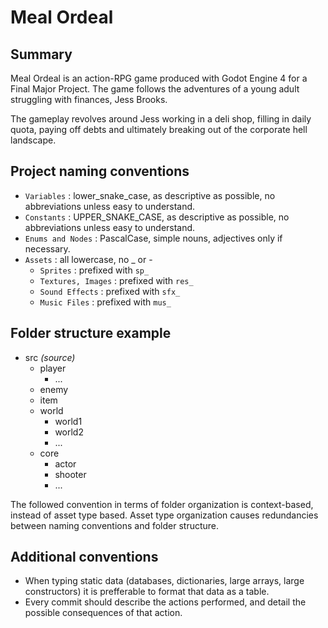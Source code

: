 # Meal Ordeal

## Summary

Meal Ordeal is an action-RPG game produced with Godot Engine 4 for a Final Major Project.
The game follows the adventures of a young adult struggling with finances, Jess Brooks.

The gameplay revolves around Jess working in a deli shop, filling in daily quota, paying off debts and ultimately breaking out of the corporate hell landscape.

## Project naming conventions

- `Variables`       : lower_snake_case, as descriptive as possible, no abbreviations unless easy to understand.
- `Constants`       : UPPER_SNAKE_CASE, as descriptive as possible, no abbreviations unless easy to understand.
- `Enums and Nodes` : PascalCase, simple nouns, adjectives only if necessary.
- `Assets` : all lowercase, no _ or -
  - `Sprites` : prefixed with `sp_`
  - `Textures, Images` : prefixed with `res_`
  - `Sound Effects` : prefixed with `sfx_`
  - `Music Files`   : prefixed with `mus_`

## Folder structure example
  - src *(source)*
    - player
      - ...
    - enemy
    - item 
    - world
      - world1
      - world2
      - ...
    - core
      - actor
      - shooter
      - ...  

The followed convention in terms of folder organization is context-based, instead of asset type based. Asset type organization causes redundancies between naming conventions and folder structure.

## Additional conventions

- When typing static data (databases, dictionaries, large arrays, large constructors) it is prefferable to format that data as a table.
- Every commit should describe the actions performed, and detail the possible consequences of that action.
